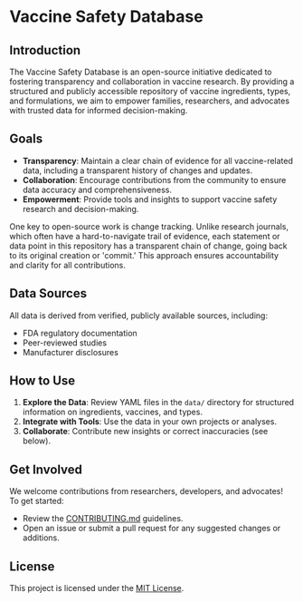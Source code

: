 # Vaccine Safety Database

## Introduction
The Vaccine Safety Database is an open-source initiative dedicated to fostering transparency and collaboration in vaccine research. By providing a structured and publicly accessible repository of vaccine ingredients, types, and formulations, we aim to empower families, researchers, and advocates with trusted data for informed decision-making.

## Goals
- **Transparency**: Maintain a clear chain of evidence for all vaccine-related data, including a transparent history of changes and updates.
- **Collaboration**: Encourage contributions from the community to ensure data accuracy and comprehensiveness.
- **Empowerment**: Provide tools and insights to support vaccine safety research and decision-making.

One key to open-source work is change tracking. Unlike research journals, which often have a hard-to-navigate trail of evidence, each statement or data point in this repository has a transparent chain of change, going back to its original creation or 'commit.' This approach ensures accountability and clarity for all contributions.

## Data Sources
All data is derived from verified, publicly available sources, including:
- FDA regulatory documentation
- Peer-reviewed studies
- Manufacturer disclosures

## How to Use
1. **Explore the Data**: Review YAML files in the `data/` directory for structured information on ingredients, vaccines, and types.
2. **Integrate with Tools**: Use the data in your own projects or analyses.
3. **Collaborate**: Contribute new insights or correct inaccuracies (see below).

## Get Involved
We welcome contributions from researchers, developers, and advocates! To get started:
- Review the [CONTRIBUTING.md](docs/CONTRIBUTING.md) guidelines.
- Open an issue or submit a pull request for any suggested changes or additions.

## License
This project is licensed under the [MIT License](docs/LICENSE).
